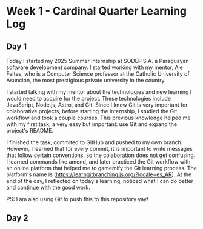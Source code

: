 # Week 1 - Cardinal Quarter Learning Log

## Day 1
Today I started my 2025 Summer internship at SODEP S.A. a Paraguayan software development company. I started working with my mentor, Ale  Feltes, who is a Computer Science professor at the Catholic University of Asunción, the most prestigious private university in the country. 

I started talking with my mentor about the technologies and new learning I would need to acquire for the project. These technologies include JavaScript, Node.js, Astro, and Git. Since I know Git is very important for colaborative projects, before starting the internship, I studied the Git workflow and took a couple courses. This previous knowledge helped me with my first task, a very easy but important: use Git and expand the project's README. 

I finished the task, commited to GitHub and pushed to my own branch. However, I learned that for every commit, it is important to write messages that follow certain conventions, so the colaboration does not get confusing. I learned commands like amend, and later practiced the Git workflow with an online platform that helped me to gamemify the Git learning process. The platform's name is (https://learngitbranching.js.org/?locale=es_AR). At the end of the day, I reflected on today's learning, noticed what I can do better and continue with the good work. 

PS: I am also using Git to push this to this repository yay!

## Day 2

